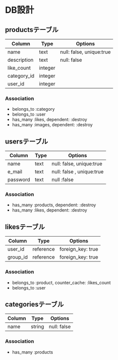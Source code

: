 # **DB設計**



## productsテーブル

|Column|Type|Options|
|------|----|-------|
|name|text|null: false, unique:true|
|description|text|null: false|
|like_count|integer|
|category_id|integer|
|user_id|integer|
### Association
- belongs_to :category
- belongs_to :user
- has_many :likes, dependent: :destroy
- has_many :images, dependent: :destroy


## usersテーブル

|Column|Type|Options|
|------|----|-------|
|name|text|null: false, unique:true|
|e_mail|text|null: false , unique:true|
|password|text|null :false|
### Association
- has_many :products, dependent: :destroy
- has_many :likes, dependent: :destroy


## likesテーブル

|Column|Type|Options|
|------|----|-------|
|user_id|reference|foreign_key: true|
|group_id|reference|foreign_key: true|
### Association
- belongs_to :product, counter_cache: :likes_count
- belongs_to :user


## categoriesテーブル

|Column|Type|Options|
|------|----|-------|
|name|string|null: false|
### Association
- has_many :products